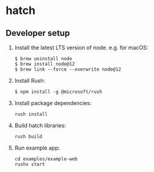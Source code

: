 # hatch
## Developer setup
1. Install the latest LTS version of node. e.g. for macOS:

    ```
    $ brew uninstall node
    $ brew install node@12
    $ brew link --force --overwrite node@12
    ```

2. Install Rush:

    ```
    $ npm install -g @microsoft/rush
    ```
    
3. Install package dependencies:

    ```
    rush install
    ```
    
4. Build hatch libraries:

    ```
    rush build
    ```
    
4. Run example app:

    ```
    cd examples/example-web
    rushx start
    ```
    
